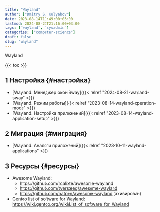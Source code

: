 ```yaml
---
title: "Wayland"
author: ["Dmitry S. Kulyabov"]
date: 2023-08-14T11:49:00+03:00
lastmod: 2024-08-21T21:16:00+03:00
tags: ["wayland", "sysadmin"]
categories: ["computer-science"]
draft: false
slug: "wayland"
---
```


Wayland.

<!--more-->

{{< toc >}}


## <span class="section-num">1</span> Настройка {#настройка}

-   [Wayland. Менеджер окон Sway]({{< relref "2024-08-21-wayland-sway" >}})
-   [Wayland. Режим работы]({{< relref "2023-08-14-wayland-operation-mode" >}})
-   [Wayland. Настройка приложений]({{< relref "2023-08-14-wayland-application-setup" >}})


## <span class="section-num">2</span> Миграция {#миграция}

-   [Wayland. Аналоги приложений]({{< relref "2023-10-11-wayland-applications" >}})


## <span class="section-num">3</span> Ресурсы {#ресурсы}

-   Awesome Wayland:
    -   <https://github.com/rcalixte/awesome-wayland>
    -   <https://github.com/tversteeg/awesome-wayland>
    -   <https://github.com/natpen/awesome-wayland> (ахивирован)
-   Gentoo list of software for Wayland: <https://wiki.gentoo.org/wiki/List_of_software_for_Wayland>
